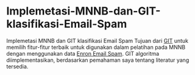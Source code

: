# Implemetasi-MNNB-dan-GIT-klasifikasi-Email-Spam
Implemetasi MNNB dan GIT klasifikasi Email Spam
Tujuan dari [GIT](https://ieeexplore.ieee.org/document/5542893) untuk memilih fitur-fitur terbaik untuk digunakan dalam pelatihan pada MNNB dengan menggunakan data [Enron Email Spam](https://www.cs.cmu.edu/~enron/). GIT algoritma diimplementasikan, berdasarkan pemahaman saya tentang literatur yang tersedia.
